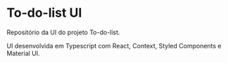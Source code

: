 # To-do-list UI

Repositório da UI do projeto To-do-list.

UI desenvolvida em Typescript com React, Context, Styled Components e Material UI.
